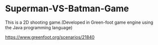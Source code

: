 # Superman-VS-Batman-Game
This is a 2D shooting game.(Developed in Green-foot game engine  using the Java programming language)

https://www.greenfoot.org/scenarios/21840
